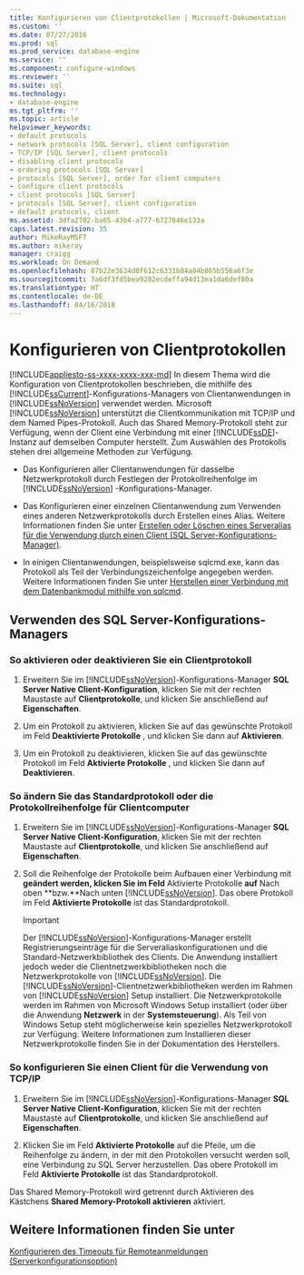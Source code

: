 ```yaml
---
title: Konfigurieren von Clientprotokollen | Microsoft-Dokumentation
ms.custom: ''
ms.date: 07/27/2016
ms.prod: sql
ms.prod_service: database-engine
ms.service: ''
ms.component: configure-windows
ms.reviewer: ''
ms.suite: sql
ms.technology:
- database-engine
ms.tgt_pltfrm: ''
ms.topic: article
helpviewer_keywords:
- default protocols
- network protocols [SQL Server], client configuration
- TCP/IP [SQL Server], client protocols
- disabling client protocols
- ordering protocols [SQL Server]
- protocols [SQL Server], order for client computers
- configure client protocols
- client protocols [SQL Server]
- protocols [SQL Server], client configuration
- default protocols, client
ms.assetid: 3dfa2702-ba65-43b4-a777-6727846e133a
caps.latest.revision: 35
author: MikeRayMSFT
ms.author: mikeray
manager: craigg
ms.workload: On Demand
ms.openlocfilehash: 87b22e3634d0f612c6331b84a84b865b556a6f3e
ms.sourcegitcommit: 7a6df3fd5bea9282ecdeffa94d13ea1da6def80a
ms.translationtype: HT
ms.contentlocale: de-DE
ms.lasthandoff: 04/16/2018
---
```

# <a name="configure-client-protocols"></a>Konfigurieren von Clientprotokollen
[!INCLUDE[appliesto-ss-xxxx-xxxx-xxx-md](../../includes/appliesto-ss-xxxx-xxxx-xxx-md.md)]
  In diesem Thema wird die Konfiguration von Clientprotokollen beschrieben, die mithilfe des [!INCLUDE[ssCurrent](../../includes/sscurrent-md.md)]-Konfigurations-Managers von Clientanwendungen in [!INCLUDE[ssNoVersion](../../includes/ssnoversion-md.md)] verwendet werden. Microsoft [!INCLUDE[ssNoVersion](../../includes/ssnoversion-md.md)] unterstützt die Clientkommunikation mit TCP/IP und dem Named Pipes-Protokoll. Auch das Shared Memory-Protokoll steht zur Verfügung, wenn der Client eine Verbindung mit einer [!INCLUDE[ssDE](../../includes/ssde-md.md)]-Instanz auf demselben Computer herstellt. Zum Auswählen des Protokolls stehen drei allgemeine Methoden zur Verfügung.  
  
-   Das Konfigurieren aller Clientanwendungen für dasselbe Netzwerkprotokoll durch Festlegen der Protokollreihenfolge im [!INCLUDE[ssNoVersion](../../includes/ssnoversion-md.md)] -Konfigurations-Manager.  
  
-   Das Konfigurieren einer einzelnen Clientanwendung zum Verwenden eines anderen Netzwerkprotokolls durch Erstellen eines Alias. Weitere Informationen finden Sie unter [Erstellen oder Löschen eines Serveralias für die Verwendung durch einen Client &#40;SQL Server-Konfigurations-Manager&#41;](../../database-engine/configure-windows/create-or-delete-a-server-alias-for-use-by-a-client.md).  
  
-   In einigen Clientanwendungen, beispielsweise sqlcmd.exe, kann das Protokoll als Teil der Verbindungszeichenfolge angegeben werden. Weitere Informationen finden Sie unter [Herstellen einer Verbindung mit dem Datenbankmodul mithilfe von sqlcmd](../../relational-databases/scripting/sqlcmd-connect-to-the-database-engine.md).  
  
##  <a name="SSMSProcedure"></a> Verwenden des SQL Server-Konfigurations-Managers  
  
###  <a name="EnableDisable"></a> So aktivieren oder deaktivieren Sie ein Clientprotokoll  
  
1.  Erweitern Sie im [!INCLUDE[ssNoVersion](../../includes/ssnoversion-md.md)]-Konfigurations-Manager **SQL Server Native Client-Konfiguration**, klicken Sie mit der rechten Maustaste auf **Clientprotokolle**, und klicken Sie anschließend auf **Eigenschaften**.  
  
2.  Um ein Protokoll zu aktivieren, klicken Sie auf das gewünschte Protokoll im Feld **Deaktivierte Protokolle** , und klicken Sie dann auf **Aktivieren**.  
  
3.  Um ein Protokoll zu deaktivieren, klicken Sie auf das gewünschte Protokoll im Feld **Aktivierte Protokolle** , und klicken Sie dann auf **Deaktivieren**.  
  
###  <a name="ChangeDefault"></a> So ändern Sie das Standardprotokoll oder die Protokollreihenfolge für Clientcomputer  
  
1.  Erweitern Sie im [!INCLUDE[ssNoVersion](../../includes/ssnoversion-md.md)]-Konfigurations-Manager **SQL Server Native Client-Konfiguration**, klicken Sie mit der rechten Maustaste auf **Clientprotokolle**, und klicken Sie anschließend auf **Eigenschaften**.  
  
2.  Soll die Reihenfolge der Protokolle beim Aufbauen einer Verbindung mit **geändert werden, klicken Sie im Feld** Aktivierte Protokolle **auf** Nach oben **bzw.**Nach unten [!INCLUDE[ssNoVersion](../../includes/ssnoversion-md.md)]. Das obere Protokoll im Feld **Aktivierte Protokolle** ist das Standardprotokoll.  
  
    > [!IMPORTANT]  
    >  Der [!INCLUDE[ssNoVersion](../../includes/ssnoversion-md.md)]-Konfigurations-Manager erstellt Registrierungseinträge für die Serveraliaskonfigurationen und die Standard-Netzwerkbibliothek des Clients. Die Anwendung installiert jedoch weder die Clientnetzwerkbibliotheken noch die Netzwerkprotokolle von [!INCLUDE[ssNoVersion](../../includes/ssnoversion-md.md)]. Die [!INCLUDE[ssNoVersion](../../includes/ssnoversion-md.md)]-Clientnetzwerkbibliotheken werden im Rahmen von [!INCLUDE[ssNoVersion](../../includes/ssnoversion-md.md)] Setup installiert. Die Netzwerkprotokolle werden im Rahmen von Microsoft Windows Setup installiert (oder über die Anwendung **Netzwerk** in der **Systemsteuerung**). Als Teil von Windows Setup steht möglicherweise kein spezielles Netzwerkprotokoll zur Verfügung. Weitere Informationen zum Installieren dieser Netzwerkprotokolle finden Sie in der Dokumentation des Herstellers.  
  
###  <a name="Configure"></a> So konfigurieren Sie einen Client für die Verwendung von TCP/IP  
  
1.  Erweitern Sie im [!INCLUDE[ssNoVersion](../../includes/ssnoversion-md.md)]-Konfigurations-Manager **SQL Server Native Client-Konfiguration**, klicken Sie mit der rechten Maustaste auf **Clientprotokolle**, und klicken Sie anschließend auf **Eigenschaften**.  
  
2.  Klicken Sie im Feld **Aktivierte Protokolle** auf die Pfeile, um die Reihenfolge zu ändern, in der mit den Protokollen versucht werden soll, eine Verbindung zu SQL Server herzustellen. Das obere Protokoll im Feld **Aktivierte Protokolle** ist das Standardprotokoll.  
  
 Das Shared Memory-Protokoll wird getrennt durch Aktivieren des Kästchens **Shared Memory-Protokoll aktivieren** aktiviert.  
  
## <a name="see-also"></a>Weitere Informationen finden Sie unter  
 [Konfigurieren des Timeouts für Remoteanmeldungen (Serverkonfigurationsoption)](../../database-engine/configure-windows/configure-the-remote-login-timeout-server-configuration-option.md)  
  
  
